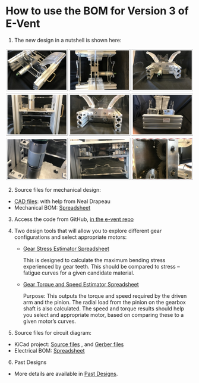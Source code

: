 
# How to use the BOM for Version 3 of E-Vent

1.  The new design in a nutshell is shown here:

![Collage of all hardware views](../img/version_3/collage-of-all-views.png)


2. Source files for mechanical design:

- [CAD files](../../src/3.1-STEP-and-DXF): with help from Neal Drapeau
- Mechanical BOM: [Spreadsheet](../../src/Mechanical-BOM_20200404.xlsx)

3. Access the code from GitHub, [in the e-vent repo](https://github.com/mit-drl/e-vent)

4. Two design tools that will allow you to explore different gear configurations and select appropriate motors:

    - [Gear Stress Estimator Spreadsheet](../../src/E-Vent-gear-stress-calculations.xlsx) 

        This is designed to calculate the maximum bending stress experienced by gear teeth. This should be compared to stress – fatigue curves for a given candidate material.

    - [Gear Torque and Speed Estimator Spreadsheet](../../src/E-Vent-gear-torque-and-speed-calcuations.xlsx)

         Purpose: This outputs the torque and speed required by the driven arm and the pinion. The radial load from the pinion on the gearbox shaft is also calculated. The speed and torque results should help you select and appropriate motor, based on comparing these to a given motor’s curves.

5. Source files for circuit diagram:

- KiCad project: [Source files](../../src/eventArduinoMega) , and [Gerber files](../../src/arduinoMegaEVentGerber)
- Electrical BOM: [Spreadsheet](../../src/Electronics-BOM_20200410.xlsx)

6. Past Designs

 - More details are available in [Past Designs](https://e-vent.mit.edu/mechanical/past-designs/).
